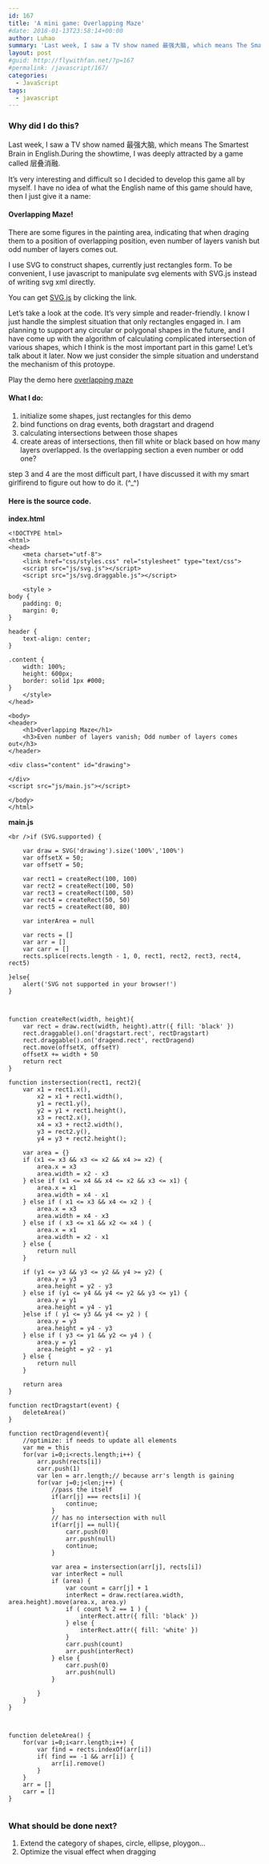 ```yaml
---
id: 167
title: 'A mini game: Overlapping Maze'
#date: 2018-01-13T23:58:14+00:00
author: Luhao
summary: 'Last week, I saw a TV show named 最强大脑, which means The Smartest Brain in English.During the showtime, I was deeply attracted by a game called 层叠消融. '
layout: post
#guid: http://flywithfan.net/?p=167
#permalink: /javascript/167/
categories:
  - JavaScript
tags:
  - javascript
---
```

### Why did I do this?

Last week, I saw a TV show named 最强大脑, which means The Smartest Brain in English.During the showtime, I was deeply attracted by a game called 层叠消融.

It&#8217;s very interesting and difficult so I decided to develop this game all by myself. I have no idea of what the English name of this game should have, then I just give it a name:

#### Overlapping Maze!

There are some figures in the painting area, indicating that when draging them to a position of overlapping position, even number of layers vanish but odd number of layers comes out.

I use SVG to construct shapes, currently just rectangles form. To be convenient, I use javascript to manipulate svg elements with SVG.js instead of writing svg xml directly.

You can get [SVG.js](http://svgjs.com/) by clicking the link.

Let&#8217;s take a look at the code. It&#8217;s very simple and reader-friendly. I know I just handle the simplest situation that only rectangles engaged in. I am planning to support any circular or polygonal shapes in the future, and I have come up with the algorithm of calculating complicated intersection of various shapes, which I think is the most important part in this game! Let&#8217;s talk about it later. Now we just consider the simple situation and understand the mechanism of this protoype.

Play the demo here [overlapping maze](/assets/demo/overlappingmaze/)

#### What I do:

  1. initialize some shapes, just rectangles for this demo
  2. bind functions on drag events, both dragstart and dragend
  3. calculating intersections between those shapes
  4. create areas of intersections, then fill white or black based on how many layers overlapped. Is the overlapping section a even number or odd one?

step 3 and 4 are the most difficult part, I have discussed it with my smart girlfirend to figure out how to do it. (^_^)

#### Here is the source code.

**index.html**

<pre class="line-numbers prism-highlight" data-start="1"><code class="language-html">&lt;!DOCTYPE html&gt;
&lt;html&gt;
&lt;head&gt;
    &lt;meta charset="utf-8"&gt;
    &lt;link href="css/styles.css" rel="stylesheet" type="text/css"&gt;
    &lt;script src="js/svg.js"&gt;&lt;/script&gt;
    &lt;script src="js/svg.draggable.js"&gt;&lt;/script&gt;

    &lt;style &gt;
body {
    padding: 0;
    margin: 0;
}

header {
    text-align: center;
}

.content {
    width: 100%;
    height: 600px;
    border: solid 1px #000;
}
    &lt;/style&gt;
&lt;/head&gt;

&lt;body&gt;
&lt;header&gt;
    &lt;h1&gt;Overlapping Maze&lt;/h1&gt;
    &lt;h3&gt;Even number of layers vanish; Odd number of layers comes out&lt;/h3&gt;
&lt;/header&gt;

&lt;div class="content" id="drawing"&gt;

&lt;/div&gt;
&lt;script src="js/main.js"&gt;&lt;/script&gt;

&lt;/body&gt;
&lt;/html&gt;
</code></pre>

**main.js**

<pre class="line-numbers prism-highlight" data-start="1"><code class="language-javascript">&lt;br />if (SVG.supported) {

    var draw = SVG('drawing').size('100%','100%')
    var offsetX = 50;
    var offsetY = 50;

    var rect1 = createRect(100, 100)
    var rect2 = createRect(100, 50)
    var rect3 = createRect(100, 50)
    var rect4 = createRect(50, 50)
    var rect5 = createRect(80, 80)

    var interArea = null

    var rects = []
    var arr = []
    var carr = []
    rects.splice(rects.length - 1, 0, rect1, rect2, rect3, rect4, rect5)

}else{
    alert('SVG not supported in your browser!')
}



function createRect(width, height){
    var rect = draw.rect(width, height).attr({ fill: 'black' })
    rect.draggable().on('dragstart.rect', rectDragstart)
    rect.draggable().on('dragend.rect', rectDragend)
    rect.move(offsetX, offsetY)
    offsetX += width + 50
    return rect
}

function instersection(rect1, rect2){
    var x1 = rect1.x(),
        x2 = x1 + rect1.width(),
        y1 = rect1.y(),
        y2 = y1 + rect1.height(),
        x3 = rect2.x(),
        x4 = x3 + rect2.width(),
        y3 = rect2.y(),
        y4 = y3 + rect2.height();

    var area = {}
    if (x1 &lt;= x3 && x3 &lt;= x2 && x4 &gt;= x2) {
        area.x = x3
        area.width = x2 - x3
    } else if (x1 &lt;= x4 && x4 &lt;= x2 && x3 &lt;= x1) {
        area.x = x1
        area.width = x4 - x1
    } else if ( x1 &lt;= x3 && x4 &lt;= x2 ) {
        area.x = x3
        area.width = x4 - x3
    } else if ( x3 &lt;= x1 && x2 &lt;= x4 ) {
        area.x = x1
        area.width = x2 - x1
    } else {
        return null
    }

    if (y1 &lt;= y3 && y3 &lt;= y2 && y4 &gt;= y2) {
        area.y = y3
        area.height = y2 - y3
    } else if (y1 &lt;= y4 && y4 &lt;= y2 && y3 &lt;= y1) {
        area.y = y1
        area.height = y4 - y1
    }else if ( y1 &lt;= y3 && y4 &lt;= y2 ) {
        area.y = y3
        area.height = y4 - y3
    } else if ( y3 &lt;= y1 && y2 &lt;= y4 ) {
        area.y = y1
        area.height = y2 - y1
    } else {
        return null
    }

    return area
}

function rectDragstart(event) {
    deleteArea()
}

function rectDragend(event){
    //optimize: if needs to update all elements
    var me = this
    for(var i=0;i&lt;rects.length;i++) {
        arr.push(rects[i])
        carr.push(1)
        var len = arr.length;// because arr's length is gaining
        for(var j=0;j&lt;len;j++) {
            //pass the itself
            if(arr[j] === rects[i] ){
                continue;
            }
            // has no intersection with null
            if(arr[j] == null){
                carr.push(0)          
                arr.push(null)
                continue;
            }

            var area = instersection(arr[j], rects[i])
            var interRect = null
            if (area) {
                var count = carr[j] + 1
                interRect = draw.rect(area.width, area.height).move(area.x, area.y)
                if ( count % 2 == 1 ) {
                    interRect.attr({ fill: 'black' })
                } else {
                    interRect.attr({ fill: 'white' })
                }
                carr.push(count)          
                arr.push(interRect)
            } else {
                carr.push(0)          
                arr.push(null)
            }

        }
    }
}



function deleteArea() {
    for(var i=0;i&lt;arr.length;i++) {
        var find = rects.indexOf(arr[i])
        if( find == -1 && arr[i]) {
            arr[i].remove()
        }
    }
    arr = []
    carr = []
}

</code></pre>

### What should be done next?

  1. Extend the category of shapes, circle, ellipse, ploygon&#8230;
  2. Optimize the visual effect when dragging